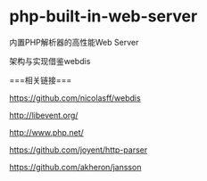 php-built-in-web-server
=======================

内置PHP解析器的高性能Web Server

架构与实现借鉴webdis

===相关链接===

https://github.com/nicolasff/webdis

http://libevent.org/

http://www.php.net/

https://github.com/joyent/http-parser

https://github.com/akheron/jansson
